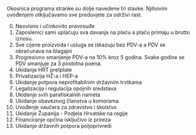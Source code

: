 Okosnica programa stranke su dolje navedene tri stavke. Njihovim uvođenjem otključavamo sve preduvjete za održivi rast.

0. Neovisno i učinkovito pravosuđe
1. Zaposlenici sami uplaćuju sva davanja na plaću a plaću primaju u brutto iznosu.
2. Sve cijene proizvoda i usluga se iskazuju bez PDV-a a PDV se obračunava na blagajni
3. Progresivno smanjenje PDV-a na 10% kroz 5 godina. Svake godine se PDV smanjuje za 3 postotna poena.
4. Ukidanje HRT pretplate
5. Privatizacija HŽ-a i HEP-a
6. Ukidanje potpora neprofitabilnim državnim trvtkama
7. Legalizacija i regulacija opojnih sredstava
8. Ukidanje svih parafiskalnih nameta
9. Ukidanje obaveznog članstva u komorama
10. Uvođenje vaučera za zdravstvo i školstvo
11. Ukidanje Županija - Podjela Hrvatske na regije
12. Financiranje općina isključivo iz prireza
13. Ukidanje državnih potpora poljoprivredi
